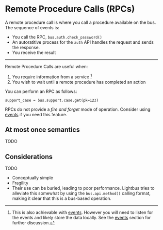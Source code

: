 # Remote Procedure Calls (RPCs)

A remote procedure call is where you call a procedure available on the bus.
The sequence of events is:

* You call the RPC, `bus.auth.check_password()`
* An autoratitive process for the `auth` API handles the request and sends the response.
* You receive the result

---

Remote Procedure Calls are useful when:

1. You require information from a service [^1]
2. You wish to wait until a remote procedure has completed an action

You can perform an RPC as follows:

```python3
support_case = bus.support.case.get(pk=123)
```

RPCs do not provide a *fire and forget* mode of operation.
Consider using [events] if you need this feature.

## At most once semantics

TODO

## Considerations

TODO

* Conceptually simple
* Fragility
* Their use can be buried, leading to poor performance.
  Lightbus tries to alleviate this somewhat by using the
  `bus.api.method()` calling format, making it clear that this is a
  bus-based operation.

[^1]: This is also achievable with [events]. However you will need to listen
      for the events and likely store the data locally. See the [events]
      section for further discussion.


[events]: events.md

